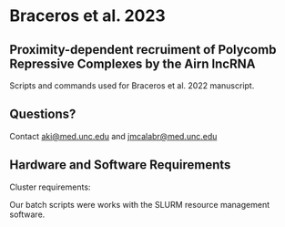 # Braceros et al. 2023 <br />
## Proximity-dependent recruiment of Polycomb Repressive Complexes by the Airn lncRNA <br />
Scripts and commands used for Braceros et al. 2022 manuscript.
## Questions?
Contact aki@med.unc.edu and jmcalabr@med.unc.edu

## Hardware and Software Requirements
Cluster requirements: <p />
Our batch scripts were works with the SLURM resource management software.

